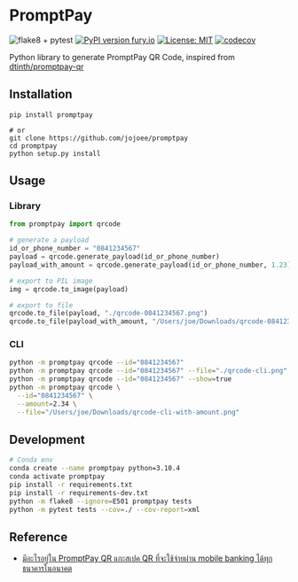 # PromptPay

![flake8 + pytest](https://github.com/jojoee/promptpay/workflows/flake8%20+%20pytest/badge.svg?branch=master)
[![PyPI version fury.io](https://badge.fury.io/py/promptpay.svg)](https://pypi.python.org/pypi/promptpay/)
[![License: MIT](https://img.shields.io/badge/License-MIT-yellow.svg)](https://opensource.org/licenses/MIT)
[![codecov](https://codecov.io/gh/jojoee/promptpay/branch/master/graph/badge.svg)](https://codecov.io/gh/jojoee/promptpay)

Python library to generate PromptPay QR Code, inspired from [dtinth/promptpay-qr](https://github.com/dtinth/promptpay-qr)

## Installation

```
pip install promptpay

# or
git clone https://github.com/jojoee/promptpay
cd promptpay
python setup.py install
```

## Usage

### Library

```python
from promptpay import qrcode

# generate a payload
id_or_phone_number = "0841234567"
payload = qrcode.generate_payload(id_or_phone_number)
payload_with_amount = qrcode.generate_payload(id_or_phone_number, 1.23)

# export to PIL image
img = qrcode.to_image(payload)

# export to file
qrcode.to_file(payload, "./qrcode-0841234567.png")
qrcode.to_file(payload_with_amount, "/Users/joe/Downloads/qrcode-0841234567.png") 
```

### CLI

```bash
python -m promptpay qrcode --id="0841234567"
python -m promptpay qrcode --id="0841234567" --file="./qrcode-cli.png"
python -m promptpay qrcode --id="0841234567" --show=true
python -m promptpay qrcode \
  --id="0841234567" \
  --amount=2.34 \
  --file="/Users/joe/Downloads/qrcode-cli-with-amount.png"
```

## Development

```bash
# Conda env
conda create --name promptpay python=3.10.4
conda activate promptpay
pip install -r requirements.txt
pip install -r requirements-dev.txt
python -m flake8 --ignore=E501 promptpay tests
python -m pytest tests --cov=./ --cov-report=xml
```

## Reference

- [มีอะไรอยู่ใน PromptPay QR แกะสเปค QR ที่จะใช้จ่ายผ่าน mobile banking ได้ทุกธนาคารในอนาคต](https://www.blognone.com/node/95133)

